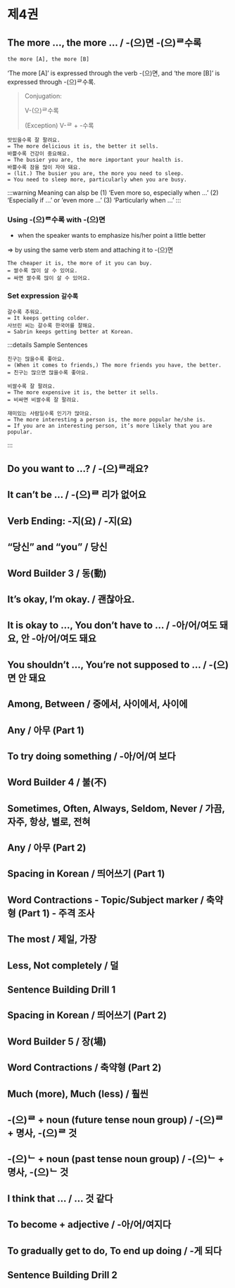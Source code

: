 # 제4권

## The more ..., the more ... / -(으)면 -(으)ᄅ수록
`the more [A], the more [B]`

‘The more [A]’ is expressed through the verb -(으)면, and ‘the more [B]’ is expressed
through -(으)ᄅ수록.


> Conjugation:
> 
>  V-(으)ᄅ수록
>  
> (Exception) V-ᄅ + -수록

```
맛있을수록 잘 팔려요.
= The more delicious it is, the better it sells.
바쁠수록 건강이 중요해요.
= The busier you are, the more important your health is.
바쁠수록 잠을 많이 자야 돼요.
= (lit.) The busier you are, the more you need to sleep.
= You need to sleep more, particularly when you are busy.
```
:::warning Meaning can alsp be
(1) ‘Even more so, especially when ...’
(2) ‘Especially if ...’ or ‘even more ...’
(3) ‘Particularly when ...’
:::

### Using -(으)ᄅ수록 with -(으)면
- when the speaker wants to emphasize his/her point a little better

=> by using the same verb stem and attaching it to -(으)면

```
The cheaper it is, the more of it you can buy.
= 쌀수록 많이 살 수 있어요.
= 싸면 쌀수록 많이 살 수 있어요.
```

### Set expression `갈수록`

```
갈수록 추워요.
= It keeps getting colder.
사브린 씨는 갈수록 한국어를 잘해요.
= Sabrin keeps getting better at Korean.
```

:::details Sample Sentences
```
친구는 많을수록 좋아요.
= (When it comes to friends,) The more friends you have, the better.
= 친구는 많으면 많을수록 좋아요.

비쌀수록 잘 팔려요.
= The more expensive it is, the better it sells.
= 비싸면 비쌀수록 잘 팔려요.

재미있는 사람일수록 인기가 많아요.
= The more interesting a person is, the more popular he/she is.
= If you are an interesting person, it’s more likely that you are popular.
```
:::

## Do you want to ...? / -(으)ᄅ래요?
## It can’t be ... / -(으)ᄅ 리가 없어요
## Verb Ending: -지(요) / -지(요)
## “당신” and “you” / 당신
## Word Builder 3 / 동(動)
## It’s okay, I’m okay. / 괜찮아요.
## It is okay to ..., You don’t have to ... / -아/어/여도 돼요, 안 -아/어/여도 돼요
## You shouldn’t ..., You’re not supposed to ... / -(으)면 안 돼요
## Among, Between / 중에서, 사이에서, 사이에
## Any / 아무 (Part 1)
## To try doing something / -아/어/여 보다
## Word Builder 4 / 불(不)
## Sometimes, Often, Always, Seldom, Never / 가끔, 자주, 항상, 별로, 전혀
## Any / 아무 (Part 2)
## Spacing in Korean / 띄어쓰기 (Part 1)
## Word Contractions - Topic/Subject marker / 축약형 (Part 1) - 주격 조사
## The most / 제일, 가장
## Less, Not completely / 덜
## Sentence Building Drill 1
## Spacing in Korean / 띄어쓰기 (Part 2)
## Word Builder 5 / 장(場)
## Word Contractions / 축약형 (Part 2)
## Much (more), Much (less) / 훨씬
## -(으)ᄅ + noun (future tense noun group) / -(으)ᄅ + 명사, -(으)ᄅ 것
## -(으)ᄂ + noun (past tense noun group) / -(으)ᄂ + 명사, -(으)ᄂ 것
## I think that ... / ... 것 같다
## To become + adjective / -아/어/여지다
## To gradually get to do, To end up doing / -게 되다
## Sentence Building Drill 2

